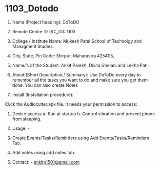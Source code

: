 1103_Dotodo
===========

1. Name (Project heading): DoToDO

2. Remote Centre ID (RC_ID): 1103

3. College / Institute Name: Mukesh Patel School of Technolgy and Managment Studies.

4. City, State, Pin Code: Shirpur. Maharastra 425405,

5. Name/’s of the Student: Ankit Parekh, Dixita Ghelani and Lekha Patil.

6. About (Short Description / Summary): Use DoToDo every day to remember all the tasks you want to do and make sure you get them done. You can also create Notes
	
7. Install (Installation procedure): 

Click the Audiocutter.apk file. It needs your permission to access:
1.	Device access
a.	Run at startup
b.	Control vibration and prevent phone from sleeping.
	

8. Usage: - 

1.	Create Events/Tasks/Reminders using Add Events/Tasks/Reminders Tab.
2.	Add notes using add notes tab.


9. Contact: - ankitp1501@gmail.com
